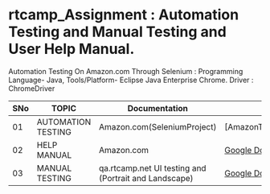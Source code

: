 # rtcamp_Assignment : Automation Testing and Manual Testing and User Help Manual.


Automation Testing On Amazon.com Through Selenium : Programming Language- Java, Tools/Platform- Eclipse Java Enterprise Chrome.
Driver : ChromeDriver

|SNo| TOPIC | Documentation | Link Provided |
|-|-|-|-|
|01| AUTOMATION TESTING | Amazon.com(SeleniumProject) | [AmazonTestScript/AmazonTestScript.java)
|02| HELP MANUAL |Amazon.com | [Google Docs](https://docs.google.com/document/d/1G-x6irVtLQ-B6NK2U4bNH0RaD-oay7xxJd8vOcPzvbo/edit?usp=sharing)
|03| MANUAL TESTING | qa.rtcamp.net UI testing and (Portrait and Landscape) | [Google Docs](https://docs.google.com/document/d/1KxbMcyypTMCyz8eW8_582VXBqquIpwRlikhVMx90mXo/edit?usp=sharing)
